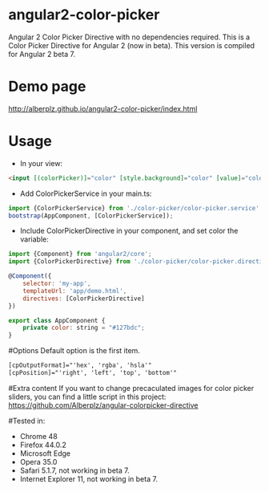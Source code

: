 # angular2-color-picker
Angular 2 Color Picker Directive with no dependencies required.
This is a Color Picker Directive for Angular 2 (now in beta). This version is compiled for Angular 2 beta 7.

# Demo page
http://alberplz.github.io/angular2-color-picker/index.html

# Usage
* In your view:
```html
<input [(colorPicker)]="color" [style.background]="color" [value]="color"/>
```
* Add ColorPickerService in your main.ts:
```javascript
import {ColorPickerService} from './color-picker/color-picker.service'
bootstrap(AppComponent, [ColorPickerService]);
```
* Include ColorPickerDirective in your component, and set color the variable:
```javascript
import {Component} from 'angular2/core';
import {ColorPickerDirective} from './color-picker/color-picker.directive'

@Component({
    selector: 'my-app',
    templateUrl: 'app/demo.html',
    directives: [ColorPickerDirective]
})

export class AppComponent {
    private color: string = "#127bdc";
}
```

#Options
Default option is the first item.
```html
[cpOutputFormat]="'hex', 'rgba', 'hsla'"
[cpPosition]="'right', 'left', 'top', 'bottom'"
```

#Extra content
If you want to change precaculated images for color picker sliders, you can find a little script in this project:
https://github.com/Alberplz/angular-colorpicker-directive

#Tested in:
* Chrome 48
* Firefox 44.0.2
* Microsoft Edge
* Opera 35.0
* Safari 5.1.7, not working in beta 7.
* Internet Explorer 11, not working in beta 7.